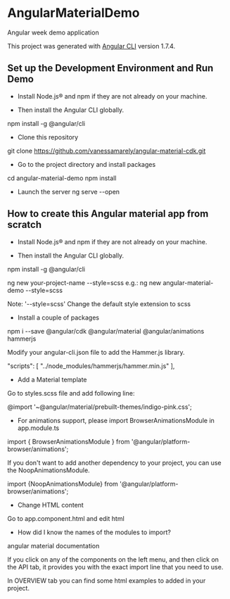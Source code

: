 # AngularMaterialDemo
Angular week demo application

This project was generated with [Angular CLI](https://github.com/angular/angular-cli) version 1.7.4.


## Set up the Development Environment and Run Demo

- Install Node.js® and npm if they are not already on your machine.

- Then install the Angular CLI globally.

npm install -g @angular/cli

- Clone this repository 

git clone https://github.com/vanessamarely/angular-material-cdk.git

- Go to the project directory and install packages

cd angular-material-demo
npm install

- Launch the server
ng serve --open


## How to create this Angular material app from scratch


- Install Node.js® and npm if they are not already on your machine.


- Then install the Angular CLI globally.

npm install -g @angular/cli

ng new your-project-name --style=scss
e.g.: ng new angular-material-demo --style=scss

Note: '--style=scss' Change the default style extension to scss


- Install a couple of packages

npm i --save @angular/cdk @angular/material @angular/animations hammerjs

Modify your angular-cli.json file to add the Hammer.js library. 

"scripts": [
  "../node_modules/hammerjs/hammer.min.js"
],

- Add a Material template

Go to styles.scss file and add following line:

@import '~@angular/material/prebuilt-themes/indigo-pink.css';


- For animations support, please import BrowserAnimationsModule in app.module.ts

import { BrowserAnimationsModule } from '@angular/platform-browser/animations';

If you don't want to add another dependency to your project, you can use the NoopAnimationsModule.

import {NoopAnimationsModule} from '@angular/platform-browser/animations';


- Change HTML content

Go to app.component.html and edit html


- How did I know the names of the modules to import?

angular material documentation 

If you click on any of the components on the left menu, and then click on the API  tab, it provides you with the exact import line that you need to use.

In OVERVIEW tab you can find some html examples to added in your project.



